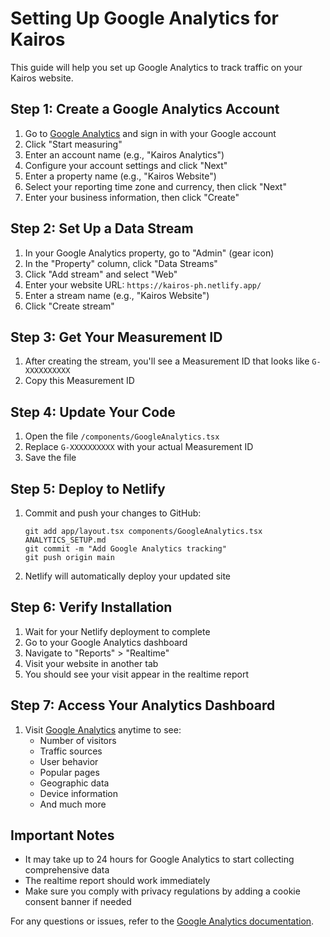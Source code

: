# Setting Up Google Analytics for Kairos

This guide will help you set up Google Analytics to track traffic on your Kairos website.

## Step 1: Create a Google Analytics Account

1. Go to [Google Analytics](https://analytics.google.com/) and sign in with your Google account
2. Click "Start measuring"
3. Enter an account name (e.g., "Kairos Analytics")
4. Configure your account settings and click "Next"
5. Enter a property name (e.g., "Kairos Website")
6. Select your reporting time zone and currency, then click "Next"
7. Enter your business information, then click "Create"

## Step 2: Set Up a Data Stream

1. In your Google Analytics property, go to "Admin" (gear icon)
2. In the "Property" column, click "Data Streams"
3. Click "Add stream" and select "Web"
4. Enter your website URL: `https://kairos-ph.netlify.app/`
5. Enter a stream name (e.g., "Kairos Website")
6. Click "Create stream"

## Step 3: Get Your Measurement ID

1. After creating the stream, you'll see a Measurement ID that looks like `G-XXXXXXXXXX`
2. Copy this Measurement ID

## Step 4: Update Your Code

1. Open the file `/components/GoogleAnalytics.tsx`
2. Replace `G-XXXXXXXXXX` with your actual Measurement ID
3. Save the file

## Step 5: Deploy to Netlify

1. Commit and push your changes to GitHub:
   ```
   git add app/layout.tsx components/GoogleAnalytics.tsx ANALYTICS_SETUP.md
   git commit -m "Add Google Analytics tracking"
   git push origin main
   ```
2. Netlify will automatically deploy your updated site

## Step 6: Verify Installation

1. Wait for your Netlify deployment to complete
2. Go to your Google Analytics dashboard
3. Navigate to "Reports" > "Realtime"
4. Visit your website in another tab
5. You should see your visit appear in the realtime report

## Step 7: Access Your Analytics Dashboard

1. Visit [Google Analytics](https://analytics.google.com/) anytime to see:
   - Number of visitors
   - Traffic sources
   - User behavior
   - Popular pages
   - Geographic data
   - Device information
   - And much more

## Important Notes

- It may take up to 24 hours for Google Analytics to start collecting comprehensive data
- The realtime report should work immediately
- Make sure you comply with privacy regulations by adding a cookie consent banner if needed

For any questions or issues, refer to the [Google Analytics documentation](https://support.google.com/analytics/answer/9304153).
